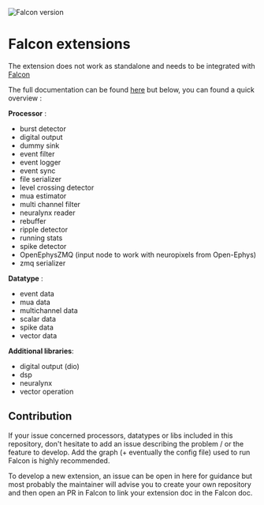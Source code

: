 ![Falcon version](https://img.shields.io/badge/Falcon-v1.3.0-blue)

# Falcon extensions

The extension does not work as standalone and needs to be integrated with [Falcon](https://falcon-core.readthedocs.io)

The full documentation can be found [here](https://falcon-fklab-extensions.readthedocs.io) but below, you can found a quick overview :

**Processor** : 

- burst detector
- digital output
- dummy sink
- event filter
- event logger
- event sync
- file serializer
- level crossing detector
- mua estimator
- multi channel filter
- neuralynx reader
- rebuffer
- ripple detector
- running stats
- spike detector
- OpenEphysZMQ (input node to work with neuropixels from Open-Ephys)
- zmq serializer

**Datatype** :

- event data
- mua data
- multichannel data
- scalar data
- spike data
- vector data

**Additional libraries**:

- digital output (dio)
- dsp
- neuralynx
- vector operation


## Contribution 

If your issue concerned processors, datatypes or libs included in this repository, don't hesitate to add an issue 
describing the problem / or the feature to develop. Add the graph (+ eventually the config file) used to run Falcon
is highly recommended. 
 
To develop a new extension, an issue can be open in here for guidance but most probably the maintainer will advise you to 
create your own repository and then open an PR in Falcon to link your extension doc in the Falcon doc. 
